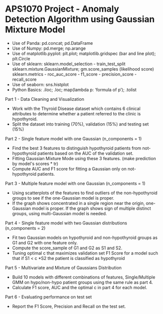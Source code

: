 # APS1070 Project - Anomaly Detection Algorithm using Gaussian Mixture Model
-	Use of Panda: pd.concat; pd.DataFrame
-	Use of Numpy: pd.merge; np.arange
-	Use of matplotlib.pyplot: plt.plot; matplotlib.gridspec (bar and line plot); plt.Circle
-	Use of sklearn:
sklearn.model_selection - train_test_split
sklearn.mixture.GaussianMixture; gm.score_samples (likelihood score)
sklearn.metrics - roc_auc_score - f1_score - precision_score - recall_score
-	Use of seaborn: sns.histplot
-	Python Basics: .iloc; .loc; map(lambda p: ‘formula of p’); .tolist

Part 1 - Data Cleaning and Visualization
-	Work with the Thyroid Disease dataset which contains 6 clinical attributes to determine whether a patient referred to the clinic is hypothyroid.
-	Split the dataset into training (70%), validation (15%) and testing set (15%)

Part 2 - Single feature model with one Gaussian (n_components = 1)
-	Find the best 3 features to distinguish hypothyroid patients from not-hypothyroid patients based on the AUC of the validation set.
-	Fitting Gaussian Mixture Mode using these 3 features. (make prediction by model's scores * tr)
-	Compute AUC and F1 score for fitting a Gaussian only on not-hypothyroid patients.

Part 3 - Multiple feature model with one Gaussian (n_components = 1)
-	Using scatterplots of the features to find outliers of the non-hypothyroid groups to see if the one-Gaussian model is proper.
-	If the graph shows concentrated in a single region near the origin, one-Gaussian model is proper. If the graph shows sign of multiple distinct groups, using multi-Gaussian model is needed.

Part 4 - Single feature model with two Gaussian distributions (n_components = 2)
-	Fit two Gaussian models on hypothyroid and non-hypothyroid groups as G1 and G2 with one feature only.
-	Compute the score_sample of G1 and G2 as S1 and S2.
-	Tuning optimal c that maximizes validation set F1 Score for a model such that if S1 < c *S2 the patient is classified as hypothyroid

Part 5 - Multivariate and Mixture of Gaussians Distribution
-	Build 10 models with different combinations of features, Single/Multiple GMM on hypo/non-hypo patient groups using the same rule as part 4.
-	Calculate F1 score, AUC and the optimal c in part 4 for each model.

Part 6 - Evaluating performance on test set
-	Report the F1 Score, Precision and Recall on the test set.
